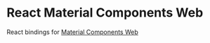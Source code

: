 # React Material Components Web

React bindings for [Material Components Web](https://material.io/components/web/)
